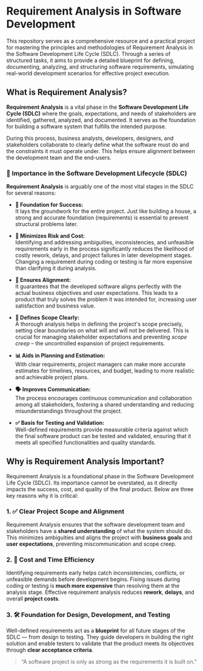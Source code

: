 #  Requirement Analysis in Software Development

This repository serves as a comprehensive resource and a practical project for mastering the principles and methodologies of Requirement Analysis in the Software Development Life Cycle (SDLC). Through a series of structured tasks, it aims to provide a detailed blueprint for defining, documenting, analyzing, and structuring software requirements, simulating real-world development scenarios for effective project execution.


##  What is Requirement Analysis?

**Requirement Analysis** is a vital phase in the **Software Development Life Cycle (SDLC)** where the goals, expectations, and needs of stakeholders are identified, gathered, analyzed, and documented. It serves as the foundation for building a software system that fulfills the intended purpose.

During this process, business analysts, developers, designers, and stakeholders collaborate to clearly define what the software must do and the constraints it must operate under. This helps ensure alignment between the development team and the end-users.


### 📌 Importance in the Software Development Lifecycle (SDLC)

**Requirement Analysis** is arguably one of the most vital stages in the SDLC for several reasons:

- **🧱 Foundation for Success:**  
  It lays the groundwork for the entire project. Just like building a house, a strong and accurate foundation (requirements) is essential to prevent structural problems later.

- **💸 Minimizes Risk and Cost:**  
  Identifying and addressing ambiguities, inconsistencies, and unfeasible requirements early in the process significantly reduces the likelihood of costly rework, delays, and project failures in later development stages. Changing a requirement during coding or testing is far more expensive than clarifying it during analysis.

- **🎯 Ensures Alignment:**  
  It guarantees that the developed software aligns perfectly with the actual business objectives and user expectations. This leads to a product that truly solves the problem it was intended for, increasing user satisfaction and business value.

- **📏 Defines Scope Clearly:**  
  A thorough analysis helps in defining the project's scope precisely, setting clear boundaries on what will and will not be delivered. This is crucial for managing stakeholder expectations and preventing *scope creep* – the uncontrolled expansion of project requirements.

- **📊 Aids in Planning and Estimation:**  
  With clear requirements, project managers can make more accurate estimates for timelines, resources, and budget, leading to more realistic and achievable project plans.

- **🗣️ Improves Communication:**  
  The process encourages continuous communication and collaboration among all stakeholders, fostering a shared understanding and reducing misunderstandings throughout the project.

- **✅ Basis for Testing and Validation:**  
  Well-defined requirements provide measurable criteria against which the final software product can be tested and validated, ensuring that it meets all specified functionalities and quality standards.



## Why is Requirement Analysis Important?

Requirement Analysis is a foundational phase in the Software Development Life Cycle (SDLC). Its importance cannot be overstated, as it directly impacts the success, cost, and quality of the final product. Below are three key reasons why it is critical:

### 1. ✅ Clear Project Scope and Alignment
Requirement Analysis ensures that the software development team and stakeholders have a **shared understanding** of what the system should do. This minimizes ambiguities and aligns the project with **business goals** and **user expectations**, preventing miscommunication and scope creep.

### 2. 💸 Cost and Time Efficiency
Identifying requirements early helps catch inconsistencies, conflicts, or unfeasible demands before development begins. Fixing issues during coding or testing is **much more expensive** than resolving them at the analysis stage. Effective requirement analysis reduces **rework**, **delays**, and overall **project costs**.

### 3. 🛠️ Foundation for Design, Development, and Testing
Well-defined requirements act as a **blueprint** for all future stages of the SDLC — from design to testing. They guide developers in building the right solution and enable testers to validate that the product meets its objectives through **clear acceptance criteria**.

> “A software project is only as strong as the requirements it is built on.”


